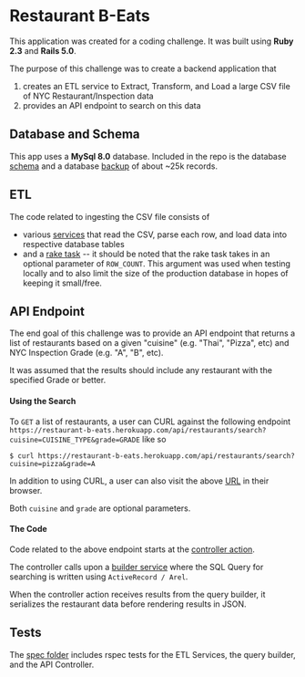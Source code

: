 # Restaurant B-Eats

This application was created for a coding challenge.
It was built using **Ruby 2.3** and **Rails 5.0**.

The purpose of this challenge was to create a backend application that
1. creates an ETL service to Extract, Transform, and Load a large CSV file of NYC Restaurant/Inspection data
2. provides an API endpoint to search on this data

## Database and Schema
This app uses a **MySql 8.0** database.
Included in the repo is the database [schema](https://github.com/DanaMC18/restaurant_b_eats/blob/master/db/schema.rb) and a database [backup](https://github.com/DanaMC18/restaurant_b_eats/blob/master/db/backup.sql) of about ~25k records.

## ETL
The code related to ingesting the CSV file consists of
* various [services](https://github.com/DanaMC18/restaurant_b_eats/tree/master/app/services/inspection_etl) that read the CSV, parse each row, and load data into respective database tables
* and a [rake task](https://github.com/DanaMC18/restaurant_b_eats/blob/master/lib/tasks/import_inspections.rake) -- it should be noted that the rake task takes in an optional parameter of `ROW_COUNT`. This argument was used when testing locally and to also limit the size of the production database in hopes of keeping it small/free.

## API Endpoint
The end goal of this challenge was to provide an API endpoint that returns a list of restaurants based on a given "cuisine" (e.g. "Thai", "Pizza", etc) and NYC Inspection Grade (e.g. "A", "B", etc).

It was assumed that the results should include any restaurant with the specified Grade or better.

#### Using the Search
To `GET` a list of restaurants, a user can CURL against the following endpoint `https://restaurant-b-eats.herokuapp.com/api/restaurants/search?cuisine=CUISINE_TYPE&grade=GRADE` like so
```
$ curl https://restaurant-b-eats.herokuapp.com/api/restaurants/search?cuisine=pizza&grade=A
```

In addition to using CURL, a user can also visit the above [URL](https://restaurant-b-eats.herokuapp.com/api/restaurants/search?cuisine=pizza&grade=A) in their browser.

Both `cuisine` and `grade` are optional parameters.

#### The Code
Code related to the above endpoint starts at the [controller action](https://github.com/DanaMC18/restaurant_b_eats/blob/master/app/controllers/api/restaurants_controller.rb).

The controller calls upon a [builder service](https://github.com/DanaMC18/restaurant_b_eats/blob/master/app/services/builders/restaurants/by_cuisine_and_min_grade_builder.rb) where the SQL Query for searching is written using `ActiveRecord / Arel`.

When the controller action receives results from the query builder, it serializes the restaurant data before rendering results in JSON.

## Tests
The [spec folder](https://github.com/DanaMC18/restaurant_b_eats/tree/master/spec) includes rspec tests for the ETL Services, the query builder, and the API Controller.
